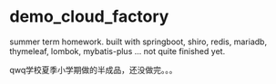 # demo_cloud_factory
summer term homework. built with springboot, shiro, redis, mariadb, thymeleaf, lombok, mybatis-plus ... not quite finished yet.

qwq学校夏季小学期做的半成品，还没做完。。。
